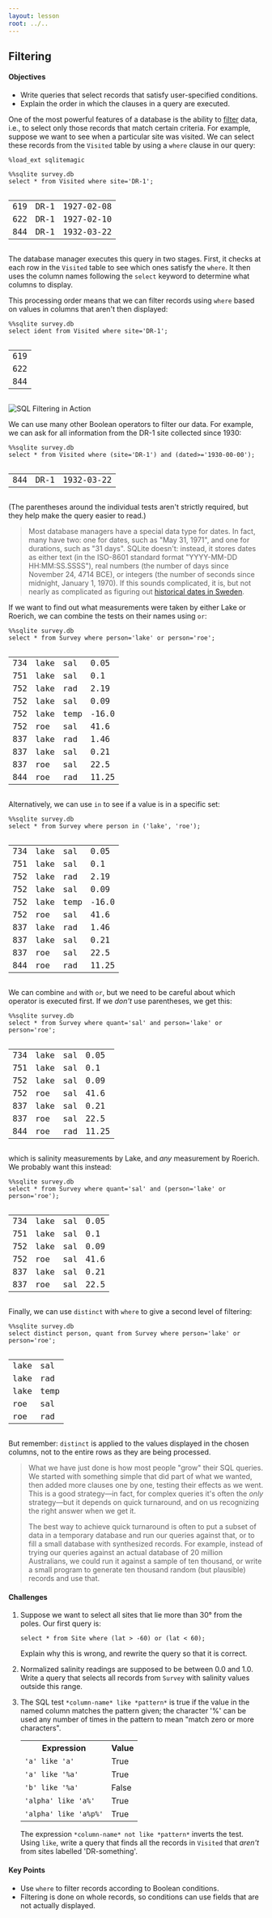 ```yaml
---
layout: lesson
root: ../..
---
```


## Filtering


<div class="objectives">
<h4 id="objectives">Objectives</h4>
<ul>
<li>Write queries that select records that satisfy user-specified conditions.</li>
<li>Explain the order in which the clauses in a query are executed.</li>
</ul>
</div>


<div>
<p>One of the most powerful features of a database is the ability to <a href="../../gloss.html#filter">filter</a> data, i.e., to select only those records that match certain criteria. For example, suppose we want to see when a particular site was visited. We can select these records from the <code>Visited</code> table by using a <code>where</code> clause in our query:</p>
</div>


<pre class="in"><code>%load_ext sqlitemagic
</code></pre>


<pre class="in"><code>%%sqlite survey.db
select * from Visited where site=&#39;DR-1&#39;;
</code></pre>

<pre class="out"><code><table>
<tr><td>619</td><td>DR-1</td><td>1927-02-08</td></tr>
<tr><td>622</td><td>DR-1</td><td>1927-02-10</td></tr>
<tr><td>844</td><td>DR-1</td><td>1932-03-22</td></tr>
</table></code></pre>


<div>
<p>The database manager executes this query in two stages. First, it checks at each row in the <code>Visited</code> table to see which ones satisfy the <code>where</code>. It then uses the column names following the <code>select</code> keyword to determine what columns to display.</p>
</div>


<div>
<p>This processing order means that we can filter records using <code>where</code> based on values in columns that aren't then displayed:</p>
</div>


<pre class="in"><code>%%sqlite survey.db
select ident from Visited where site=&#39;DR-1&#39;;
</code></pre>

<pre class="out"><code><table>
<tr><td>619</td></tr>
<tr><td>622</td></tr>
<tr><td>844</td></tr>
</table></code></pre>


<div>
<p><img src="img/sql-filter.svg" alt="SQL Filtering in Action" /></p>
</div>


<div>
<p>We can use many other Boolean operators to filter our data. For example, we can ask for all information from the DR-1 site collected since 1930:</p>
</div>


<pre class="in"><code>%%sqlite survey.db
select * from Visited where (site=&#39;DR-1&#39;) and (dated&gt;=&#39;1930-00-00&#39;);
</code></pre>

<pre class="out"><code><table>
<tr><td>844</td><td>DR-1</td><td>1932-03-22</td></tr>
</table></code></pre>


<div>
<p>(The parentheses around the individual tests aren't strictly required, but they help make the query easier to read.)</p>
<blockquote>
<p>Most database managers have a special data type for dates. In fact, many have two: one for dates, such as &quot;May 31, 1971&quot;, and one for durations, such as &quot;31 days&quot;. SQLite doesn't: instead, it stores dates as either text (in the ISO-8601 standard format &quot;YYYY-MM-DD HH:MM:SS.SSSS&quot;), real numbers (the number of days since November 24, 4714 BCE), or integers (the number of seconds since midnight, January 1, 1970). If this sounds complicated, it is, but not nearly as complicated as figuring out <a href="http://en.wikipedia.org/wiki/Swedish_calendar">historical dates in Sweden</a>.</p>
</blockquote>
</div>


<div>
<p>If we want to find out what measurements were taken by either Lake or Roerich, we can combine the tests on their names using <code>or</code>:</p>
</div>


<pre class="in"><code>%%sqlite survey.db
select * from Survey where person=&#39;lake&#39; or person=&#39;roe&#39;;
</code></pre>

<pre class="out"><code><table>
<tr><td>734</td><td>lake</td><td>sal</td><td>0.05</td></tr>
<tr><td>751</td><td>lake</td><td>sal</td><td>0.1</td></tr>
<tr><td>752</td><td>lake</td><td>rad</td><td>2.19</td></tr>
<tr><td>752</td><td>lake</td><td>sal</td><td>0.09</td></tr>
<tr><td>752</td><td>lake</td><td>temp</td><td>-16.0</td></tr>
<tr><td>752</td><td>roe</td><td>sal</td><td>41.6</td></tr>
<tr><td>837</td><td>lake</td><td>rad</td><td>1.46</td></tr>
<tr><td>837</td><td>lake</td><td>sal</td><td>0.21</td></tr>
<tr><td>837</td><td>roe</td><td>sal</td><td>22.5</td></tr>
<tr><td>844</td><td>roe</td><td>rad</td><td>11.25</td></tr>
</table></code></pre>


<div>
<p>Alternatively, we can use <code>in</code> to see if a value is in a specific set:</p>
</div>


<pre class="in"><code>%%sqlite survey.db
select * from Survey where person in (&#39;lake&#39;, &#39;roe&#39;);
</code></pre>

<pre class="out"><code><table>
<tr><td>734</td><td>lake</td><td>sal</td><td>0.05</td></tr>
<tr><td>751</td><td>lake</td><td>sal</td><td>0.1</td></tr>
<tr><td>752</td><td>lake</td><td>rad</td><td>2.19</td></tr>
<tr><td>752</td><td>lake</td><td>sal</td><td>0.09</td></tr>
<tr><td>752</td><td>lake</td><td>temp</td><td>-16.0</td></tr>
<tr><td>752</td><td>roe</td><td>sal</td><td>41.6</td></tr>
<tr><td>837</td><td>lake</td><td>rad</td><td>1.46</td></tr>
<tr><td>837</td><td>lake</td><td>sal</td><td>0.21</td></tr>
<tr><td>837</td><td>roe</td><td>sal</td><td>22.5</td></tr>
<tr><td>844</td><td>roe</td><td>rad</td><td>11.25</td></tr>
</table></code></pre>


<div>
<p>We can combine <code>and</code> with <code>or</code>, but we need to be careful about which operator is executed first. If we <em>don't</em> use parentheses, we get this:</p>
</div>


<pre class="in"><code>%%sqlite survey.db
select * from Survey where quant=&#39;sal&#39; and person=&#39;lake&#39; or person=&#39;roe&#39;;
</code></pre>

<pre class="out"><code><table>
<tr><td>734</td><td>lake</td><td>sal</td><td>0.05</td></tr>
<tr><td>751</td><td>lake</td><td>sal</td><td>0.1</td></tr>
<tr><td>752</td><td>lake</td><td>sal</td><td>0.09</td></tr>
<tr><td>752</td><td>roe</td><td>sal</td><td>41.6</td></tr>
<tr><td>837</td><td>lake</td><td>sal</td><td>0.21</td></tr>
<tr><td>837</td><td>roe</td><td>sal</td><td>22.5</td></tr>
<tr><td>844</td><td>roe</td><td>rad</td><td>11.25</td></tr>
</table></code></pre>


<div>
<p>which is salinity measurements by Lake, and <em>any</em> measurement by Roerich. We probably want this instead:</p>
</div>


<pre class="in"><code>%%sqlite survey.db
select * from Survey where quant=&#39;sal&#39; and (person=&#39;lake&#39; or person=&#39;roe&#39;);
</code></pre>

<pre class="out"><code><table>
<tr><td>734</td><td>lake</td><td>sal</td><td>0.05</td></tr>
<tr><td>751</td><td>lake</td><td>sal</td><td>0.1</td></tr>
<tr><td>752</td><td>lake</td><td>sal</td><td>0.09</td></tr>
<tr><td>752</td><td>roe</td><td>sal</td><td>41.6</td></tr>
<tr><td>837</td><td>lake</td><td>sal</td><td>0.21</td></tr>
<tr><td>837</td><td>roe</td><td>sal</td><td>22.5</td></tr>
</table></code></pre>


<div>
<p>Finally, we can use <code>distinct</code> with <code>where</code> to give a second level of filtering:</p>
</div>


<pre class="in"><code>%%sqlite survey.db
select distinct person, quant from Survey where person=&#39;lake&#39; or person=&#39;roe&#39;;
</code></pre>

<pre class="out"><code><table>
<tr><td>lake</td><td>sal</td></tr>
<tr><td>lake</td><td>rad</td></tr>
<tr><td>lake</td><td>temp</td></tr>
<tr><td>roe</td><td>sal</td></tr>
<tr><td>roe</td><td>rad</td></tr>
</table></code></pre>


<div>
<p>But remember: <code>distinct</code> is applied to the values displayed in the chosen columns, not to the entire rows as they are being processed.</p>
<blockquote>
<p>What we have just done is how most people &quot;grow&quot; their SQL queries. We started with something simple that did part of what we wanted, then added more clauses one by one, testing their effects as we went. This is a good strategy—in fact, for complex queries it's often the <em>only</em> strategy—but it depends on quick turnaround, and on us recognizing the right answer when we get it.</p>
<p>The best way to achieve quick turnaround is often to put a subset of data in a temporary database and run our queries against that, or to fill a small database with synthesized records. For example, instead of trying our queries against an actual database of 20 million Australians, we could run it against a sample of ten thousand, or write a small program to generate ten thousand random (but plausible) records and use that.</p>
</blockquote>
</div>


<div>
<h4 id="challenges">Challenges</h4>
<ol style="list-style-type: decimal">
<li><p>Suppose we want to select all sites that lie more than 30° from the poles. Our first query is:</p>
<pre><code>select * from Site where (lat &gt; -60) or (lat &lt; 60);</code></pre>
<p>Explain why this is wrong, and rewrite the query so that it is correct.</p></li>
<li><p>Normalized salinity readings are supposed to be between 0.0 and 1.0. Write a query that selects all records from <code>Survey</code> with salinity values outside this range.</p></li>
<li><p>The SQL test <code>*column-name* like *pattern*</code> is true if the value in the named column matches the pattern given; the character '%' can be used any number of times in the pattern to mean &quot;match zero or more characters&quot;.</p>
<table>
  <tr> <th>
Expression
</th> <th>
Value
</th> </tr>
  <tr> <td>
<code>'a' like 'a'</code>
</td> <td>
True
</td> </tr>
  <tr> <td>
<code>'a' like '%a'</code>
</td> <td>
True
</td> </tr>
  <tr> <td>
<code>'b' like '%a'</code>
</td> <td>
False
</td> </tr>
  <tr> <td>
<code>'alpha' like 'a%'</code>
</td> <td>
True
</td> </tr>
  <tr> <td>
<code>'alpha' like 'a%p%'</code>
</td> <td>
True
</td> </tr>
</table>
<p>The expression <code>*column-name* not like *pattern*</code> inverts the test. Using <code>like</code>, write a query that finds all the records in <code>Visited</code> that <em>aren't</em> from sites labelled 'DR-something'.</p></li>
</ol>
</div>


<div class="keypoints">
<h4 id="key-points">Key Points</h4>
<ul>
<li>Use <code>where</code> to filter records according to Boolean conditions.</li>
<li>Filtering is done on whole records, so conditions can use fields that are not actually displayed.</li>
</ul>
</div>
